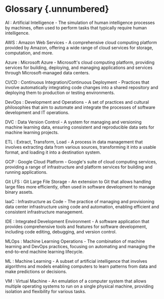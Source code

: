 # Glossary {.unnumbered}



AI
: Artificial Intelligence - The simulation of human intelligence processes by machines, often used to perform tasks that typically require human intelligence.

AWS
: Amazon Web Services - A comprehensive cloud computing platform provided by Amazon, offering a wide range of cloud services for storage, computation, and more.

Azure
: Microsoft Azure - Microsoft's cloud computing platform, providing services for building, deploying, and managing applications and services through Microsoft-managed data centers.

CI/CD
: Continuous Integration/Continuous Deployment - Practices that involve automatically integrating code changes into a shared repository and deploying them to production or testing environments.

DevOps
: Development and Operations - A set of practices and cultural philosophies that aim to automate and integrate the processes of software development and IT operations.

DVC
: Data Version Control - A system for managing and versioning machine learning data, ensuring consistent and reproducible data sets for machine learning projects.

ETL
: Extract, Transform, Load - A process in data management that involves extracting data from various sources, transforming it into a usable format, and loading it into a destination system.

GCP
: Google Cloud Platform - Google's suite of cloud computing services, providing a range of infrastructure and platform services for building and running applications.

Git LFS
: Git Large File Storage - An extension to Git that allows handling large files more efficiently, often used in software development to manage binary assets.

IaaC
: Infrastructure as Code - The practice of managing and provisioning data center infrastructure using code and automation, enabling efficient and consistent infrastructure management.

IDE
: Integrated Development Environment - A software application that provides comprehensive tools and features for software development, including code editing, debugging, and version control.

MLOps
: Machine Learning Operations - The combination of machine learning and DevOps practices, focusing on automating and managing the end-to-end machine learning lifecycle.

ML
: Machine Learning - A subset of artificial intelligence that involves algorithms and models enabling computers to learn patterns from data and make predictions or decisions.

VM
: Virtual Machine - An emulation of a computer system that allows multiple operating systems to run on a single physical machine, providing isolation and flexibility for various tasks.

